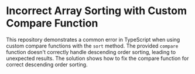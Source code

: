 # Incorrect Array Sorting with Custom Compare Function

This repository demonstrates a common error in TypeScript when using custom compare functions with the `sort` method. The provided `compare` function doesn't correctly handle descending order sorting, leading to unexpected results.  The solution shows how to fix the compare function for correct descending order sorting.